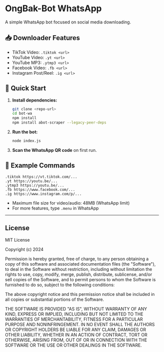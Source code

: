 # OngBak-Bot WhatsApp

A simple WhatsApp bot focused on social media downloading.

## 📥 Downloader Features
- TikTok Video: `.tiktok <url>`
- YouTube Video: `.yt <url>`
- YouTube MP3: `.ytmp3 <url>`
- Facebook Video: `.fb <url>`
- Instagram Post/Reel: `.ig <url>`

## 🚀 Quick Start
1. **Install dependencies:**
   ```bash
   git clone <repo-url>
   cd bot-wa
   npm install
   npm install abot-scraper --legacy-peer-deps
   ```
2. **Run the bot:**
   ```bash
   node index.js
   ```
3. **Scan the WhatsApp QR code** on first run.

## 📝 Example Commands
```
.tiktok https://vt.tiktok.com/...
.yt https://youtu.be/...
.ytmp3 https://youtu.be/...
.fb https://www.facebook.com/...
.ig https://www.instagram.com/p/...
```

- Maximum file size for video/audio: 48MB (WhatsApp limit)
- For more features, type `.menu` in WhatsApp

---

## License

MIT License

Copyright (c) 2024

Permission is hereby granted, free of charge, to any person obtaining a copy
of this software and associated documentation files (the "Software"), to deal
in the Software without restriction, including without limitation the rights
to use, copy, modify, merge, publish, distribute, sublicense, and/or sell
copies of the Software, and to permit persons to whom the Software is
furnished to do so, subject to the following conditions:

The above copyright notice and this permission notice shall be included in all
copies or substantial portions of the Software.

THE SOFTWARE IS PROVIDED "AS IS", WITHOUT WARRANTY OF ANY KIND, EXPRESS OR
IMPLIED, INCLUDING BUT NOT LIMITED TO THE WARRANTIES OF MERCHANTABILITY,
FITNESS FOR A PARTICULAR PURPOSE AND NONINFRINGEMENT. IN NO EVENT SHALL THE
AUTHORS OR COPYRIGHT HOLDERS BE LIABLE FOR ANY CLAIM, DAMAGES OR OTHER
LIABILITY, WHETHER IN AN ACTION OF CONTRACT, TORT OR OTHERWISE, ARISING FROM,
OUT OF OR IN CONNECTION WITH THE SOFTWARE OR THE USE OR OTHER DEALINGS IN THE
SOFTWARE. 